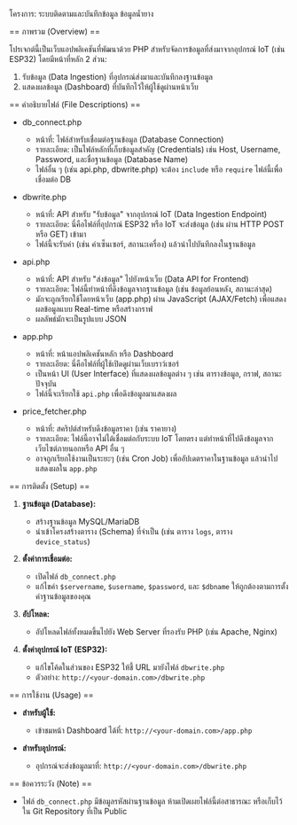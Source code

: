 
  โครงการ: ระบบติดตามและบันทึกข้อมูล ข้อมูลน้ำยาง


== ภาพรวม (Overview) ==

โปรเจกต์นี้เป็นเว็บแอปพลิเคชันที่พัฒนาด้วย PHP สำหรับจัดการข้อมูลที่ส่งมาจากอุปกรณ์ IoT (เช่น ESP32)
โดยมีหน้าที่หลัก 2 ส่วน:
1.  รับข้อมูล (Data Ingestion) ที่อุปกรณ์ส่งมาและบันทึกลงฐานข้อมูล
2.  แสดงผลข้อมูล (Dashboard) ที่บันทึกไว้ให้ผู้ใช้ดูผ่านหน้าเว็บ


== คำอธิบายไฟล์ (File Descriptions) ==

* db_connect.php
    * หน้าที่: ไฟล์สำหรับเชื่อมต่อฐานข้อมูล (Database Connection)
    * รายละเอียด: เป็นไฟล์หลักที่เก็บข้อมูลสำคัญ (Credentials) เช่น Host, Username, Password, และชื่อฐานข้อมูล (Database Name)
    * ไฟล์อื่น ๆ (เช่น api.php, dbwrite.php) จะต้อง `include` หรือ `require` ไฟล์นี้เพื่อเชื่อมต่อ DB

* dbwrite.php
    * หน้าที่: API สำหรับ "รับข้อมูล" จากอุปกรณ์ IoT (Data Ingestion Endpoint)
    * รายละเอียด: นี่คือไฟล์ที่อุปกรณ์ ESP32 หรือ IoT จะส่งข้อมูล (เช่น ผ่าน HTTP POST หรือ GET) เข้ามา
    * ไฟล์นี้จะรับค่า (เช่น ค่าเซ็นเซอร์, สถานะเครื่อง) แล้วนำไปบันทึกลงในฐานข้อมูล

* api.php
    * หน้าที่: API สำหรับ "ส่งข้อมูล" ไปยังหน้าเว็บ (Data API for Frontend)
    * รายละเอียด: ไฟล์นี้ทำหน้าที่ดึงข้อมูลจากฐานข้อมูล (เช่น ข้อมูลย้อนหลัง, สถานะล่าสุด)
    * มักจะถูกเรียกใช้โดยหน้าเว็บ (app.php) ผ่าน JavaScript (AJAX/Fetch) เพื่อแสดงผลข้อมูลแบบ Real-time หรือสร้างกราฟ
    * ผลลัพธ์มักจะเป็นรูปแบบ JSON

* app.php
    * หน้าที่: หน้าแอปพลิเคชันหลัก หรือ Dashboard
    * รายละเอียด: นี่คือไฟล์ที่ผู้ใช้เปิดดูผ่านเว็บเบราว์เซอร์
    * เป็นหน้า UI (User Interface) ที่แสดงผลข้อมูลต่าง ๆ เช่น ตารางข้อมูล, กราฟ, สถานะปัจจุบัน
    * ไฟล์นี้จะเรียกใช้ `api.php` เพื่อดึงข้อมูลมาแสดงผล

* price_fetcher.php
    * หน้าที่: สคริปต์สำหรับดึงข้อมูลราคา (เช่น ราคายาง)
    * รายละเอียด: ไฟล์นี้อาจไม่ได้เชื่อมต่อกับระบบ IoT โดยตรง แต่ทำหน้าที่ไปดึงข้อมูลจากเว็บไซต์ภายนอกหรือ API อื่น ๆ
    * อาจถูกเรียกใช้งานเป็นระยะๆ (เช่น Cron Job) เพื่ออัปเดตราคาในฐานข้อมูล แล้วนำไปแสดงผลใน `app.php`


== การติดตั้ง (Setup) ==

1.  **ฐานข้อมูล (Database):**
    * สร้างฐานข้อมูล MySQL/MariaDB
    * นำเข้าโครงสร้างตาราง (Schema) ที่จำเป็น (เช่น ตาราง `logs`, ตาราง `device_status`)

2.  **ตั้งค่าการเชื่อมต่อ:**
    * เปิดไฟล์ `db_connect.php`
    * แก้ไขค่า `$servername`, `$username`, `$password`, และ `$dbname` ให้ถูกต้องตามการตั้งค่าฐานข้อมูลของคุณ

3.  **อัปโหลด:**
    * อัปโหลดไฟล์ทั้งหมดขึ้นไปยัง Web Server ที่รองรับ PHP (เช่น Apache, Nginx)

4.  **ตั้งค่าอุปกรณ์ IoT (ESP32):**
    * แก้ไขโค้ดในส่วนของ ESP32 ให้ชี้ URL มายังไฟล์ `dbwrite.php`
    * ตัวอย่าง: `http://<your-domain.com>/dbwrite.php`


== การใช้งาน (Usage) ==

* **สำหรับผู้ใช้:**
    * เข้าชมหน้า Dashboard ได้ที่: `http://<your-domain.com>/app.php`

* **สำหรับอุปกรณ์:**
    * อุปกรณ์จะส่งข้อมูลมาที่: `http://<your-domain.com>/dbwrite.php`


== ข้อควรระวัง (Note) ==

* ไฟล์ `db_connect.php` มีข้อมูลรหัสผ่านฐานข้อมูล ห้ามเปิดเผยไฟล์นี้ต่อสาธารณะ หรือเก็บไว้ใน Git Repository ที่เป็น Public
